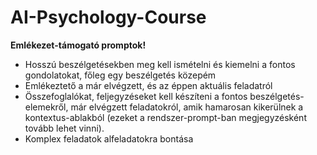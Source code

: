 # AI-Psychology-Course

**Emlékezet-támogató promptok!**

- Hosszú beszélgetésekben meg kell ismételni és kiemelni a fontos gondolatokat, főleg egy beszélgetés közepém
- Emlékeztető a már elvégzett, és az éppen aktuális feladatról
- Összefoglalókat, feljegyzéseket kell készíteni a fontos beszélgetés-elemekről, már elvégzett feladatokról, amik hamarosan kikerülnek a kontextus-ablakból (ezeket a rendszer-prompt-ban megjegyzésként tovább lehet vinni).
- Komplex feladatok alfeladatokra bontása


